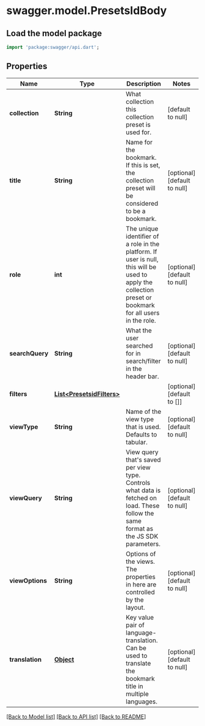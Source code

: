 # swagger.model.PresetsIdBody

## Load the model package
```dart
import 'package:swagger/api.dart';
```

## Properties
Name | Type | Description | Notes
------------ | ------------- | ------------- | -------------
**collection** | **String** | What collection this collection preset is used for. | [default to null]
**title** | **String** | Name for the bookmark. If this is set, the collection preset will be considered to be a bookmark. | [optional] [default to null]
**role** | **int** | The unique identifier of a role in the platform. If user is null, this will be used to apply the collection preset or bookmark for all users in the role. | [optional] [default to null]
**searchQuery** | **String** | What the user searched for in search/filter in the header bar. | [optional] [default to null]
**filters** | [**List&lt;PresetsidFilters&gt;**](PresetsidFilters.md) |  | [optional] [default to []]
**viewType** | **String** | Name of the view type that is used. Defaults to tabular. | [optional] [default to null]
**viewQuery** | **String** | View query that&#x27;s saved per view type. Controls what data is fetched on load. These follow the same format as the JS SDK parameters. | [optional] [default to null]
**viewOptions** | **String** | Options of the views. The properties in here are controlled by the layout. | [optional] [default to null]
**translation** | [**Object**](Object.md) | Key value pair of language-translation. Can be used to translate the bookmark title in multiple languages. | [optional] [default to null]

[[Back to Model list]](../README.md#documentation-for-models) [[Back to API list]](../README.md#documentation-for-api-endpoints) [[Back to README]](../README.md)

